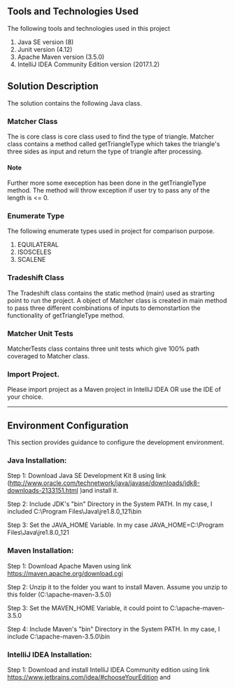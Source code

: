 ## Tools and Technologies Used
The following tools and technologies used in this project
1. Java SE version (8)
3. Junit version (4.12)
5. Apache Maven version (3.5.0)
6. IntelliJ IDEA Community Edition version (2017.1.2)

## Solution Description

The solution contains the following Java class.

### Matcher Class 
The is core class is core class used to find the type of triangle. Matcher class contains a method called getTriangleType which takes the triangle's three sides as input and return the type of triangle after processing. 
#### Note
Further more some exeception has been done in the getTriangleType method. The method will throw exception if user try to pass any of the length is <= 0.

### Enumerate Type
The following enumerate types used in project for comparison purpose.
1. EQUILATERAL
2. ISOSCELES
3. SCALENE

### Tradeshift Class 
The Tradeshift class contains the static method (main) used as strarting point to run the project. A object of Matcher class is created in main method to pass three different combinations of inputs to demonstartion the functionality of  getTriangleType method.

### Matcher Unit Tests 

MatcherTests class contains three unit tests which give 100% path coveraged to Matcher class.

### Import Project.

Please import project as a Maven project in IntelliJ IDEA OR use the IDE of your choice.

_________________________________________________________

## Environment Configuration
This section provides guidance to configure the development environment.

### Java Installation:

Step 1: Download Java SE Development Kit 8 using link (http://www.oracle.com/technetwork/java/javase/downloads/jdk8-downloads-2133151.html )and install it.

Step 2: Include JDK's "bin" Directory in the System PATH. In my case, I included C:\Program Files\Java\jre1.8.0_121\bin

Step 3: Set the JAVA_HOME Variable. In my case  JAVA_HOME=C:\Program Files\Java\jre1.8.0_121

### Maven Installation:

Step 1: Download Apache Maven using link https://maven.apache.org/download.cgi

Step 2: Unzip it to the folder you want to install Maven. Assume you unzip to this folder (C:\apache-maven-3.5.0)

Step 3: Set the MAVEN_HOME Variable, it could point to C:\apache-maven-3.5.0

Step 4: Include Maven's "bin" Directory in the System PATH. In my case, I include C:\apache-maven-3.5.0\bin

### IntelliJ IDEA Installation:

Step 1: Download and install IntelliJ IDEA Community edition using link https://www.jetbrains.com/idea/#chooseYourEdition and 
